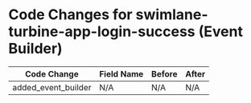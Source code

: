 # Code Changes for swimlane-turbine-app-login-success (Event Builder)

| Code Change | Field Name | Before | After |
|-------------|------------|--------|-------|
| added_event_builder | N/A | N/A | N/A |